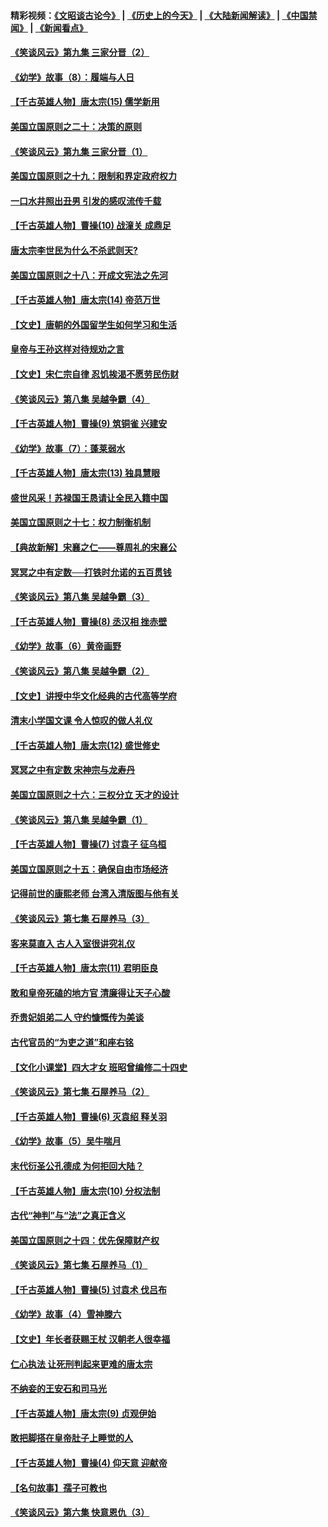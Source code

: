 #### 精彩视频：[《文昭谈古论今》](http://45.76.195.252/wenzhao) | [《历史上的今天》](http://45.76.195.252/today-in-history) | [《大陆新闻解读》](http://45.76.195.252/ntdtv-comedy) | [《中国禁闻》](http://45.76.195.252/ntdtv-news) | [《新闻看点》](http://45.76.195.252/news-insight) 

 #### [《笑谈风云》第九集 三家分晋（2）](../pages/nsc975/n11028610.md?t=02122131) 

#### [《幼学》故事（8）：履端与人日](../pages/nsc975/n10990550.md?t=02122131) 

#### [【千古英雄人物】唐太宗(15) 儒学新用](../pages/nsc975/n8046225.md?t=02122131) 

#### [美国立国原则之二十：决策的原则](../pages/nsc975/n11034691.md?t=02122131) 

#### [《笑谈风云》第九集 三家分晋（1）](../pages/nsc975/n11028591.md?t=02122131) 

#### [美国立国原则之十九：限制和界定政府权力](../pages/nsc975/n11023895.md?t=02122131) 

#### [一口水井照出丑男 引发的感叹流传千载](../pages/nsc975/n11004598.md?t=02122131) 

#### [【千古英雄人物】曹操(10) 战潼关 成鼎足](../pages/nsc975/n7779963.md?t=02122131) 

#### [唐太宗李世民为什么不杀武则天?](../pages/nsc975/n11034040.md?t=02122131) 

#### [美国立国原则之十八：开成文宪法之先河](../pages/nsc975/n11008526.md?t=02122131) 

#### [【千古英雄人物】唐太宗(14) 帝范万世](../pages/nsc975/n8034234.md?t=02122131) 

#### [【文史】唐朝的外国留学生如何学习和生活](../pages/nsc975/n11010825.md?t=02122131) 

#### [皇帝与王孙这样对待规劝之言](../pages/nsc975/n10994666.md?t=02122131) 

#### [【文史】宋仁宗自律 忍饥挨渴不愿劳民伤财](../pages/nsc975/n10997349.md?t=02122131) 

#### [《笑谈风云》第八集 吴越争霸（4）](../pages/nsc975/n11010924.md?t=02122131) 

#### [【千古英雄人物】曹操(9) 筑铜雀 兴建安](../pages/nsc975/n7662497.md?t=02122131) 

#### [《幼学》故事（7）：蓬莱弱水](../pages/nsc975/n10990547.md?t=02122131) 

#### [【千古英雄人物】唐太宗(13) 独具慧眼](../pages/nsc975/n8034179.md?t=02122131) 

#### [盛世风采！苏禄国王恳请让全民入籍中国](../pages/nsc975/n10992284.md?t=02122131) 

#### [美国立国原则之十七：权力制衡机制](../pages/nsc975/n11002624.md?t=02122131) 

#### [【典故新解】宋襄之仁——尊周礼的宋襄公](../pages/nsc975/n11018653.md?t=02122131) 

#### [冥冥之中有定数──打铁时允诺的五百贯钱](../pages/nsc975/n334213.md?t=02122131) 

#### [《笑谈风云》第八集 吴越争霸（3）](../pages/nsc975/n11010889.md?t=02122131) 

#### [【千古英雄人物】曹操(8) 丞汉相 挫赤壁](../pages/nsc975/n7662490.md?t=02122131) 

#### [《幼学》故事（6）黄帝画野](../pages/nsc975/n10990546.md?t=02122131) 

#### [《笑谈风云》第八集 吴越争霸（2）](../pages/nsc975/n10996834.md?t=02122131) 

#### [【文史】讲授中华文化经典的古代高等学府](../pages/nsc975/n11003895.md?t=02122131) 

#### [清末小学国文课 令人惊叹的做人礼仪](../pages/nsc975/n10980226.md?t=02122131) 

#### [【千古英雄人物】唐太宗(12) 盛世修史](../pages/nsc975/n8034115.md?t=02122131) 

#### [冥冥之中有定数 宋神宗与龙寿丹](../pages/nsc975/n11008770.md?t=02122131) 

#### [美国立国原则之十六：三权分立 天才的设计](../pages/nsc975/n10991293.md?t=02122131) 

#### [《笑谈风云》第八集 吴越争霸（1）](../pages/nsc975/n10987751.md?t=02122131) 

#### [【千古英雄人物】曹操(7) 讨袁子 征乌桓](../pages/nsc975/n7662459.md?t=02122131) 

#### [美国立国原则之十五：确保自由市场经济](../pages/nsc975/n10957715.md?t=02122131) 

#### [记得前世的康熙老师 台湾入清版图与他有关](../pages/nsc975/n11004761.md?t=02122131) 

#### [《笑谈风云》第七集 石屋养马（3）](../pages/nsc975/n10964155.md?t=02122131) 

#### [客来莫直入 古人入室很讲究礼仪](../pages/nsc975/n11002636.md?t=02122131) 

#### [【千古英雄人物】唐太宗(11) 君明臣良](../pages/nsc975/n8030388.md?t=02122131) 

#### [敢和皇帝死磕的地方官 清廉得让天子心酸](../pages/nsc975/n10999336.md?t=02122131) 

#### [乔贵妃姐弟二人 守约慷慨传为美谈](../pages/nsc975/n10842491.md?t=02122131) 

#### [古代官员的“为吏之道”和座右铭](../pages/nsc975/n10989890.md?t=02122131) 

#### [【文化小课堂】四大才女 班昭曾编修二十四史](../pages/nsc975/n10996143.md?t=02122131) 

#### [《笑谈风云》第七集 石屋养马（2）](../pages/nsc975/n10964109.md?t=02122131) 

#### [【千古英雄人物】曹操(6) 灭袁绍 释关羽](../pages/nsc975/n7662436.md?t=02122131) 

#### [《幼学》故事（5）吴牛喘月](../pages/nsc975/n10806013.md?t=02122131) 

#### [末代衍圣公孔德成 为何拒回大陆？](../pages/nsc975/n10992548.md?t=02122131) 

#### [【千古英雄人物】唐太宗(10) 分权法制](../pages/nsc975/n8025970.md?t=02122131) 

#### [古代“神判”与“法”之真正含义](../pages/nsc975/n10982291.md?t=02122131) 

#### [美国立国原则之十四：优先保障财产权](../pages/nsc975/n10954086.md?t=02122131) 

#### [《笑谈风云》第七集 石屋养马（1）](../pages/nsc975/n10964072.md?t=02122131) 

#### [【千古英雄人物】曹操(5) 讨袁术 伐吕布](../pages/nsc975/n7637126.md?t=02122131) 

#### [《幼学》故事（4）雪神滕六](../pages/nsc975/n10806012.md?t=02122131) 

#### [【文史】年长者获赐王杖 汉朝老人很幸福](../pages/nsc975/n10980263.md?t=02122131) 

#### [仁心执法 让死刑判起来更难的唐太宗](../pages/nsc975/n10979954.md?t=02122131) 

#### [不纳妾的王安石和司马光](../pages/nsc975/n2647438.md?t=02122131) 

#### [【千古英雄人物】唐太宗(9) 贞观伊始](../pages/nsc975/n8022938.md?t=02122131) 

#### [敢把脚搭在皇帝肚子上睡觉的人](../pages/nsc975/n10975530.md?t=02122131) 

#### [【千古英雄人物】曹操(4) 仰天意 迎献帝](../pages/nsc975/n7637003.md?t=02122131) 

#### [【名句故事】孺子可教也](../pages/nsc975/n10371944.md?t=02122131) 

#### [《笑谈风云》第六集 快意恩仇（3）](../pages/nsc975/n10953824.md?t=02122131) 

